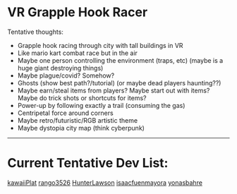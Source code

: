 # VR Grapple Hook Racer
Tentative thoughts:
- Grapple hook racing through city with tall buildings in VR
- Like mario kart combat race but in the air
- Maybe one person controlling the environment (traps, etc) (maybe is a huge giant destroying things)
- Maybe plague/covid? Somehow?
- Ghosts (show best path?/tutorial) (or maybe dead players haunting??)
- Maybe earn/steal items from players? Maybe start out with items? Maybe do trick shots or shortcuts for items?
- Power-up by following exactly a trail (consuming the gas)
- Centripetal force around corners
- Maybe retro/futuristic/RGB artistic theme
- Maybe dystopia city map (think cyberpunk)

---

# Current Tentative Dev List:
[kawaiiPlat](github.com/kawaiiPlat)
[rango3526](github.com/rango3526)
[HunterLawson](github.com/HunterLawson)
[isaacfuenmayora](github.com/isaacfuenmayora)
[yonasbahre](github.com/yonasbahre)
